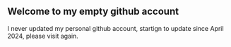 ## Welcome to my empty github account
I never updated my personal github account, startign to update since April 2024, please visit again. 
